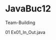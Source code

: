 # JavaBuc12
Team-Building

  <tr>
    <td align="center">01</td>
    <td align="center"
      <a href ="https://github.com/orloveste/JavaBuc12/commit/901eef95f53031bb1f2e740aebf6ed41badf3dd8">Ex01_In_Out.java</a>
    </td>
  </tr>

